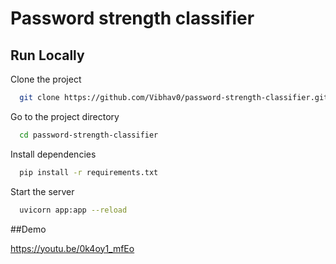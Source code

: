 
# Password strength classifier



## Run Locally

Clone the project

```bash
  git clone https://github.com/Vibhav0/password-strength-classifier.git
```

Go to the project directory

```bash
  cd password-strength-classifier
```

Install dependencies

```bash
  pip install -r requirements.txt
```

Start the server

```bash
  uvicorn app:app --reload
```

##Demo

https://youtu.be/0k4oy1_mfEo

  
